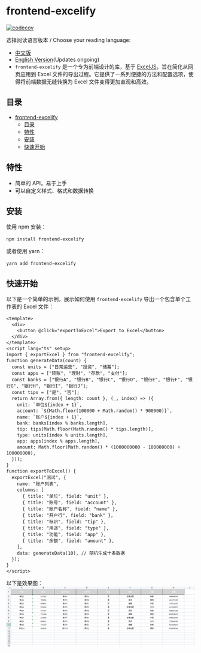 # frontend-excelify

[![codecov](https://codecov.io/gh/isamxus/frontend-excelify/graph/badge.svg?token=XJO0THOPRI)](https://codecov.io/gh/isamxus/frontend-excelify)

选择阅读语言版本 / Choose your reading language:

- [中文版](README.md)
- [English Version](README.en.md)(Updates ongoing)
- `frontend-excelify` 是一个专为前端设计的库，基于 [ExcelJS](https://github.com/exceljs/exceljs)，旨在简化从网页应用到 Excel 文件的导出过程。它提供了一系列便捷的方法和配置选项，使得将前端数据无缝转换为 Excel 文件变得更加直观和高效。

## 目录

- [frontend-excelify](#frontend-excelify)
  - [目录](#目录)
  - [特性](#特性)
  - [安装](#安装)
  - [快速开始](#快速开始)

## 特性

- 简单的 API，易于上手
- 可以自定义样式、格式和数据转换

## 安装

使用 npm 安装：

`npm install frontend-excelify`

或者使用 yarn：

`yarn add frontend-excelify`

## 快速开始

以下是一个简单的示例，展示如何使用 `frontend-excelify` 导出一个包含单个工作表的 Excel 文件：

```
<template>
  <div>
    <button @click="exportToExcel">Export to Excel</button>
  </div>
</template>
<script lang="ts" setup>
import { exportExcel } from "frontend-excelify";
function generateData(count) {
  const units = ["日常运营", "投资", "储蓄"];
  const apps = ["转账", "理财", "存款", "支付"];
  const banks = ["银行A", "银行B", "银行C", "银行D", "银行E", "银行F", "银行G", "银行H", "银行I", "银行J"];
  const tips = ["是", "否"];
  return Array.from({ length: count }, (_, index) => ({
    unit: `单位${index + 1}`,
    account: `${Math.floor(100000 + Math.random() * 900000)}`,
    name: `账户${index + 1}`,
    bank: banks[index % banks.length],
    tip: tips[Math.floor(Math.random() * tips.length)],
    type: units[index % units.length],
    app: apps[index % apps.length],
    amount: Math.floor(Math.random() * (1000000000 - 100000000) + 100000000),
  }));
}
function exportToExcel() {
  exportExcel("测试", {
    name: "账户列表",
    columns: [
      { title: "单位", field: "unit" },
      { title: "账号", field: "account" },
      { title: "账户名称", field: "name" },
      { title: "开户行", field: "bank" },
      { title: "标识", field: "tip" },
      { title: "用途", field: "type" },
      { title: "功能", field: "app" },
      { title: "余额", field: "amount" },
    ],
    data: generateData(10), // 随机生成十条数据
  });
}
</script>
```

以下是效果图：
![效果图](https://github.com/isamxus/frontend-excelify-assets/blob/09bd3b36d1868f669ef02bfc64157133da9b5776/%E5%9F%BA%E7%A1%80%E5%AF%BC%E5%87%BA.png)
